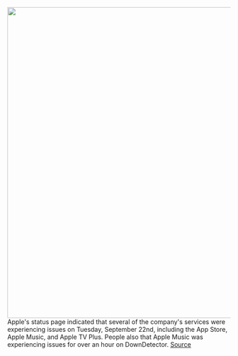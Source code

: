 <img src='https://cdn.vox-cdn.com/thumbor/lDxEz8ZiOvTngOzEtL_IanQ9j4w=/0x0:2040x1360/1200x800/filters:focal(857x517:1183x843)/cdn.vox-cdn.com/uploads/chorus_image/image/67449278/acastro_180604_1777_apple_wwdc_0001.0.jpg' width='700px' /><br/>
Apple's status page indicated that several of the company's services were experiencing issues on Tuesday, September 22nd, including the App Store, Apple Music, and Apple TV Plus. People also that Apple Music was experiencing issues for over an hour on DownDetector.
<a href='https://www.theverge.com/2020/9/22/21450882/apple-app-store-music-tv-plus-services-issues-down-outage'> Source <a/>